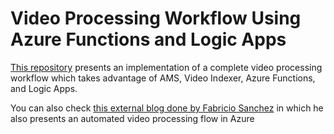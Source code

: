 # Video Processing Workflow Using Azure Functions and Logic Apps

<!-- 
Guidelines on README format: https://review.docs.microsoft.com/help/onboard/admin/samples/concepts/readme-template?branch=master

Guidance on onboarding samples to docs.microsoft.com/samples: https://review.docs.microsoft.com/help/onboard/admin/samples/process/onboarding?branch=master

Taxonomies for products and languages: https://review.docs.microsoft.com/new-hope/information-architecture/metadata/taxonomies?branch=master
-->

[This repository](https://github.com/azureforeducation/demo-videoprocessing) presents an implementation of a complete video processing workflow which takes advantage of AMS, Video Indexer, Azure Functions, and Logic Apps.

You can also check [this external blog done by Fabricio Sanchez](https://fabriciosanchez-en.azurewebsites.net/creating-an-automated-video-processing-flow-in-azure/) in which he also presents an automated video processing flow in Azure
